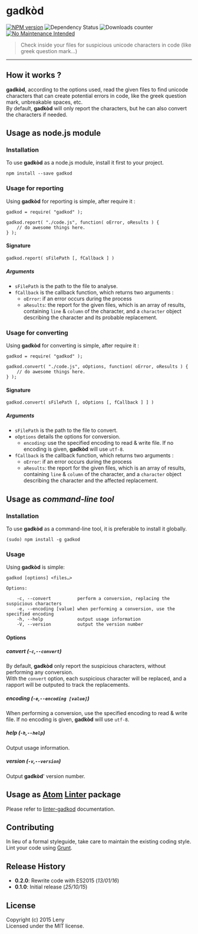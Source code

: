 # gadkòd

[![NPM version](http://img.shields.io/npm/v/gadkod.svg)](https://www.npmjs.org/package/gadkod) ![Dependency Status](https://david-dm.org/leny/gadkod.svg) ![Downloads counter](http://img.shields.io/npm/dm/gadkod.svg) [![No Maintenance Intended](http://unmaintained.tech/badge.svg)](http://unmaintained.tech/)

> Check inside your files for suspicious unicode characters in code (like greek question mark…)

* * *

## How it works ?

**gadkòd**, according to the options used, read the given files to find unicode characters that can create potential errors in code, like the greek question mark, unbreakable spaces, etc.  
By default, **gadkòd** will only report the characters, but he can also convert the characters if needed.

## Usage as node.js module

### Installation

To use **gadkòd** as a node.js module, install it first to your project.

    npm install --save gadkod

### Usage for reporting

Using **gadkòd** for reporting is simple, after require it :

    gadkod = require( "gadkod" );

    gadkod.report( "./code.js", function( oError, oResults ) {
        // do awesome things here.
    } );

#### Signature

    gadkod.report( sFilePath [, fCallback ] )

##### Arguments

- `sFilePath` is the path to the file to analyse.
- `fCallback` is the callback function, which returns two arguments :
    - `oError`: if an error occurs during the process
    - `aResults`: the report for the given files, which is an array of results, containing `line` & `column` of the character, and a `character` object describing the character and its probable replacement.

### Usage for converting

Using **gadkòd** for converting is simple, after require it :

    gadkod = require( "gadkod" );

    gadkod.convert( "./code.js", oOptions, function( oError, oResults ) {
        // do awesome things here.
    } );

#### Signature

    gadkod.convert( sFilePath [, oOptions [, fCallback ] ] )

##### Arguments

- `sFilePath` is the path to the file to convert.
- `oOptions` details the options for conversion.
    - `encoding`: use the specified encoding to read & write file. If no encoding is given, **gadkòd** will use `utf-8`.
- `fCallback` is the callback function, which returns two arguments :
    - `oError`: if an error occurs during the process
    - `aResults`: the report for the given files, which is an array of results, containing `line` & `column` of the character, and a `character` object describing the character and the affected replacement.

## Usage as *command-line tool*

### Installation

To use **gadkòd** as a command-line tool, it is preferable to install it globally.

    (sudo) npm install -g gadkod

### Usage

Using **gadkòd** is simple:

    gadkod [options] <files…>

    Options:

        -c, --convert          perform a conversion, replacing the suspicious characters
        -e, --encoding [value] when performing a conversion, use the specified encoding
        -h, --help             output usage information
        -V, --version          output the version number

#### Options

##### convert (`-c`,`--convert`)

By default, **gadkòd** only report the suspicious characters, without performing any conversion.  
With the `convert` option, each suspicious character will be replaced, and a rapport will be outputed to track the replacements.

##### encoding (`-e`,`--encoding [value]`)

When performing a conversion, use the specified encoding to read & write file. If no encoding is given, **gadkòd** will use `utf-8`.

##### help (`-h`,`--help`)

Output usage information.

##### version (`-v`,`--version`)

Output **gadkòd**' version number.

## Usage as [Atom](https://atom.io) [Linter](https://github.com/AtomLinter/Linter) package

Please refer to [linter-gadkod](https://atom.io/packages/linter-gadkod) documentation.

## Contributing

In lieu of a formal styleguide, take care to maintain the existing coding style. Lint your code using [Grunt](http://gruntjs.com/).

## Release History

* **0.2.0**: Rewrite code with ES2015 (*13/01/16*)
* **0.1.0**: Initial release (*25/10/15*)

## License
Copyright (c) 2015 Leny  
Licensed under the MIT license.
